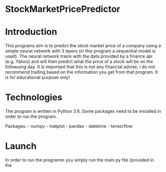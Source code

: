 # StockMarketPricePredictor

# Introduction
This programs aim is to predict the stock market price of a company using a simple neural network with 3 layers (in this program a sequential model is used).
The neural network trains with the data provided by a finance api (e.g. Yahoo) and will then predict what the price of a stock will be on the followuing day.
It is important that this is not any financial advise, I do not recommend trading based on the information you get from that program. It is for educational
purpose only!

# Technologies
The program is written in Python 3.6. Some packages need to be installed in order to run the program.

Packages: - numpy
          - matplot
          - pandas
          - datetime
          - tensorflow
          
# Launch
In order to run the programm you simply run the main.py file (provided in the 
